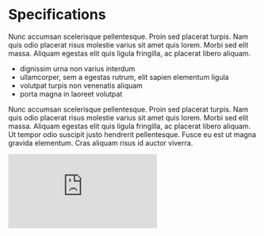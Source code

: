 Specifications
==============

<div class="row">
<div class="col-md-6">

Nunc accumsan scelerisque pellentesque. Proin sed placerat turpis. Nam quis odio placerat risus molestie varius sit amet quis lorem. Morbi sed elit massa. Aliquam egestas elit quis ligula fringilla, ac placerat libero aliquam.

 - dignissim urna non varius interdum
 - ullamcorper, sem a egestas rutrum, elit sapien elementum ligula
 - volutpat turpis non venenatis aliquam
 - porta magna in laoreet volutpat

Nunc accumsan scelerisque pellentesque. Proin sed placerat turpis. Nam quis odio placerat risus molestie varius sit amet quis lorem. Morbi sed elit massa. Aliquam egestas elit quis ligula fringilla, ac placerat libero aliquam. Ut tempor odio suscipit justo hendrerit pellentesque. Fusce eu est ut magna gravida elementum. Cras aliquam risus id auctor viverra.

</div>
<div class="col-md-6">

![mac pro](http://www.intermactivity.be/attachment.php?attachmentid=4874&d=1370930732)

</div>
</div>
